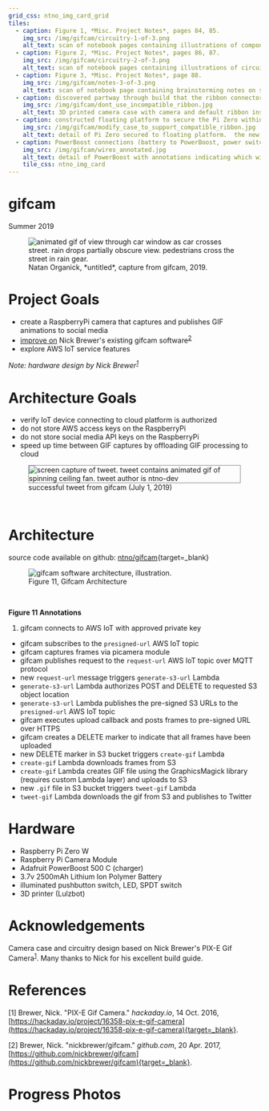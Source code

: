 ```yaml
---
grid_css: ntno_img_card_grid
tiles: 
  - caption: Figure 1, *Misc. Project Notes*, pages 84, 85.
    img_src: /img/gifcam/circuitry-1-of-3.png
    alt_text: scan of notebook pages containing illustrations of components and circuitry'
  - caption: Figure 2, *Misc. Project Notes*, pages 86, 87.
    img_src: /img/gifcam/circuitry-2-of-3.png
    alt_text: scan of notebook pages containing illustrations of circuitry with labels indicating wire colors
  - caption: Figure 3, *Misc. Project Notes*, page 88.
    img_src: /img/gifcam/notes-3-of-3.png
    alt_text: scan of notebook page containing brainstorming notes on software components needed to securely upload images to Amazon S3 storage
  - caption: discovered partway through build that the ribbon connector sold with camera was incompatible with Pi Zero W
    img_src: /img/gifcam/dont_use_incompatible_ribbon.jpg
    alt_text: 3D printed camera case with camera and default ribbon installed.  annotation notes that this ribbon is incompatible with Pi Zero W
  - caption: constructed floating platform to secure the Pi Zero within reach of a shorter, compatible connector
    img_src: /img/gifcam/modify_case_to_support_compatible_ribbon.jpg
    alt_text: detail of Pi Zero secured to floating platform.  the new, compatible ribbon connector is able to reach the Pi Zero
  - caption: PowerBoost connections (battery to PowerBoost, power switch to PowerBoost, PowerBoost to Pi Zero)
    img_src: /img/gifcam/wires_annotated.jpg
    alt_text: detail of PowerBoost with annotations indicating which wires connect to the power switch, Pi Zero, and battery
    tile_css: ntno_img_card
---
```

# gifcam
Summer 2019

<figure markdown>
  <img
    src="/img/gifcam/philly-07.gif"
    alt="animated gif of view through car window as car crosses street.  rain drops partially obscure view.  pedestrians cross the street in rain gear."
  />
  <figcaption markdown>Natan Organick, *untitled*, capture from gifcam, 2019.</figcaption>
</figure>

# Project Goals

- create a RaspberryPi camera that captures and publishes GIF animations to social media  
- [improve on](#architecture-goals) Nick Brewer's existing gifcam software<sup>[2](./#references)</sup>  
- explore AWS IoT service features  


<em>Note: hardware design by Nick Brewer<sup>[1](./#references)</sup></em>

# Architecture Goals

- verify IoT device connecting to cloud platform is authorized
- do not store AWS access keys on the RaspberryPi 
- do not store social media API keys on the RaspberryPi
- speed up time between GIF captures by offloading GIF processing to cloud

<section>
  <figure>
    <img style="border: 1px solid #888888;"
      src="/img/gifcam/tweet.gif"
      alt="screen capture of tweet.  tweet contains animated gif of spinning ceiling fan.  tweet author is ntno-dev"
      title="screen capture of tweet published by cloud enabled gifcam"
    />
    <figcaption>successful tweet from gifcam (July 1, 2019)</figcaption>
  </figure>
</section>
<br>

# Architecture

source code available on github: [ntno/gifcam](https://github.com/ntno/gifcam){target=_blank}

<figure>
  <img src="/img/gifcam/architecture.jpeg" alt="gifcam software architecture, illustration."/>
  <figcaption>Figure 11, Gifcam Architecture</figcaption>
</figure>
<br>

**Figure 11 Annotations**

1. gifcam connects to AWS IoT with approved private key
- gifcam subscribes to the `presigned-url` AWS IoT topic
- gifcam captures frames via picamera module
- gifcam publishes request to the `request-url` AWS IoT topic over MQTT protocol
- new `request-url` message triggers `generate-s3-url` Lambda 
- `generate-s3-url` Lambda authorizes POST and DELETE to requested S3 object location
- `generate-s3-url` Lambda publishes the pre-signed S3 URLs to the `presigned-url` AWS IoT topic
- gifcam executes upload callback and posts frames to pre-signed URL over HTTPS
- gifcam creates a DELETE marker to indicate that all frames have been uploaded
- new DELETE marker in S3 bucket triggers `create-gif` Lambda
- `create-gif` Lambda downloads frames from S3
- `create-gif` Lambda creates GIF file using the GraphicsMagick library (requires custom Lambda layer) and uploads to S3
- new `.gif` file in S3 bucket triggers `tweet-gif` Lambda
- `tweet-gif` Lambda downloads the gif from S3 and publishes to Twitter 

# Hardware  

- Raspberry Pi Zero W
- Raspberry Pi Camera Module
- Adafruit PowerBoost 500 C (charger)
- 3.7v 2500mAh Lithium Ion Polymer Battery
- illuminated pushbutton switch, LED, SPDT switch
- 3D printer (Lulzbot)

# Acknowledgements

Camera case and circuitry design based on Nick Brewer's PIX-E Gif Camera<sup>[1](./#references)</sup>.  Many thanks to Nick for his excellent build guide.

# References

[1] Brewer, Nick.  "PIX-E Gif Camera."  *hackaday.io*, 14 Oct. 2016, [https://hackaday.io/project/16358-pix-e-gif-camera](https://hackaday.io/project/16358-pix-e-gif-camera){target=_blank}.

[2] Brewer, Nick.  "nickbrewer/gifcam."  *github.com*, 20 Apr. 2017, [https://github.com/nickbrewer/gifcam](https://github.com/nickbrewer/gifcam){target=_blank}.

# Progress Photos  

